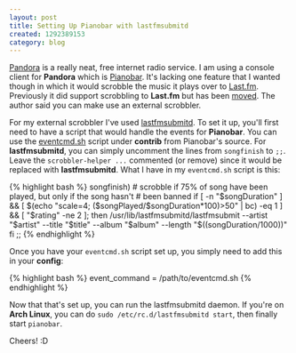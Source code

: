 ```yaml
--- 
layout: post
title: Setting Up Pianobar with lastfmsubmitd
created: 1292389153
category: blog
---
```


[Pandora](http://www.pandora.com/) is a really neat, free internet radio service. I am using a console client for __Pandora__ which is [Pianobar](https://github.com/PromyLOPh/pianobar). It's lacking one feature that I wanted though in which it would scrobble the music it plays over to [Last.fm](http://www.last.fm/). Previously it did support scrobbling to __Last.fm__ but has been [moved](https://github.com/PromyLOPh/pianobar/issues/issue/21). The author said you can make use an external scrobbler.

For my external scrobbler I've used [lastfmsubmitd](http://www.red-bean.com/decklin/lastfmsubmitd/). To set it up, you'll first need to have a script that would handle the events for __Pianobar__. You can use the [eventcmd.sh](https://github.com/PromyLOPh/pianobar/blob/master/contrib/eventcmd.sh) script under __contrib__ from Pianobar's source. For __lastfmsubmitd__, you can simply uncomment the lines from `songfinish` to `;;`. Leave the `scrobbler-helper ...` commented (or remove) since it would be replaced with __lastfmsubmitd__. What I have in my `eventcmd.sh` script is this:

{% highlight bash %}
  songfinish)
      # scrobble if 75% of song have been played, but only if the song hasn't
      # been banned
      if [ -n "$songDuration" ] &&
              [ $(echo "scale=4; ($songPlayed/$songDuration*100)>50" | bc) -eq 1 ] &&
              [ "$rating" -ne 2 ]; then
        /usr/lib/lastfmsubmitd/lastfmsubmit --artist "$artist" --title "$title" --album "$album" --length "$((songDuration/1000))"
      fi
      ;;
{% endhighlight %}

Once you have your `eventcmd.sh` script set up, you simply need to add this in your __config__:

{% highlight bash %}
event_command = /path/to/eventcmd.sh
{% endhighlight %}

Now that that's set up, you can run the lastfmsubmitd daemon. If you're on __Arch Linux__, you can do `sudo /etc/rc.d/lastfmsubmitd start`, then finally start `pianobar`.

Cheers! :D
